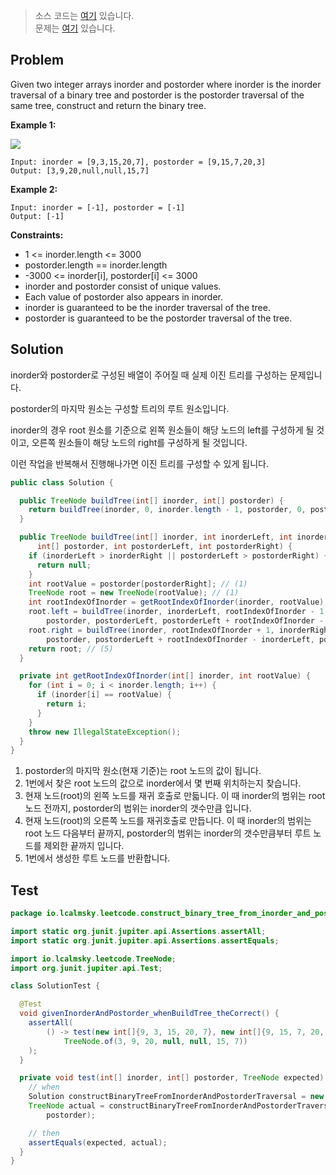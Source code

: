 > 소스 코드는 [여기](https://github.com/lcalmsky/leetcode/blob/master/src/main/java/io/lcalmsky/leetcode/construct_binary_tree_from_inorder_and_postorder_traversal/Solution.java) 있습니다.  
> 문제는 [여기](https://leetcode.com/problems/construct-binary-tree-from-inorder-and-postorder-traversal/) 있습니다.

## Problem

Given two integer arrays inorder and postorder where inorder is the inorder traversal of a binary tree and postorder is the postorder traversal of the same tree, construct and return the binary tree.

**Example 1:**

![](https://assets.leetcode.com/uploads/2021/02/19/tree.jpg)

```text
Input: inorder = [9,3,15,20,7], postorder = [9,15,7,20,3]
Output: [3,9,20,null,null,15,7]
```

**Example 2:**

```text
Input: inorder = [-1], postorder = [-1]
Output: [-1]
```

**Constraints:**

* 1 <= inorder.length <= 3000
* postorder.length == inorder.length
* -3000 <= inorder[i], postorder[i] <= 3000
* inorder and postorder consist of unique values.
* Each value of postorder also appears in inorder.
* inorder is guaranteed to be the inorder traversal of the tree.
* postorder is guaranteed to be the postorder traversal of the tree.

## Solution

inorder와 postorder로 구성된 배열이 주어질 때 실제 이진 트리를 구성하는 문제입니다.

postorder의 마지막 원소는 구성할 트리의 루트 원소입니다.

inorder의 경우 root 원소를 기준으로 왼쪽 원소들이 해당 노드의 left를 구성하게 될 것이고, 오른쪽 원소들이 해당 노드의 right를 구성하게 될 것입니다.



이런 작업을 반복해서 진행해나가면 이진 트리를 구성할 수 있게 됩니다.

```java
public class Solution {

  public TreeNode buildTree(int[] inorder, int[] postorder) {
    return buildTree(inorder, 0, inorder.length - 1, postorder, 0, postorder.length - 1);
  }

  public TreeNode buildTree(int[] inorder, int inorderLeft, int inorderRight,
      int[] postorder, int postorderLeft, int postorderRight) {
    if (inorderLeft > inorderRight || postorderLeft > postorderRight) {
      return null;
    }
    int rootValue = postorder[postorderRight]; // (1)
    TreeNode root = new TreeNode(rootValue); // (1)
    int rootIndexOfInorder = getRootIndexOfInorder(inorder, rootValue); // (2)
    root.left = buildTree(inorder, inorderLeft, rootIndexOfInorder - 1,
        postorder, postorderLeft, postorderLeft + rootIndexOfInorder - (inorderLeft + 1)); // (3)
    root.right = buildTree(inorder, rootIndexOfInorder + 1, inorderRight,
        postorder, postorderLeft + rootIndexOfInorder - inorderLeft, postorderRight - 1); // (4)
    return root; // (5)
  }

  private int getRootIndexOfInorder(int[] inorder, int rootValue) {
    for (int i = 0; i < inorder.length; i++) {
      if (inorder[i] == rootValue) {
        return i;
      }
    }
    throw new IllegalStateException();
  }
}
```

1. postorder의 마지막 원소(현재 기준)는 root 노드의 값이 됩니다.
2. 1번에서 찾은 root 노드의 값으로 inorder에서 몇 번째 위치하는지 찾습니다.
3. 현재 노드(root)의 왼쪽 노드를 재귀 호출로 만듧니다. 이 때 inorder의 범위는 root 노드 전까지, postorder의 범위는 inorder의 갯수만큼 입니다.
4. 현재 노드(root)의 오른쪽 노드를 재귀호출로 만듭니다. 이 때 inorder의 범위는 root 노드 다음부터 끝까지, postorder의 범위는 inorder의 갯수만큼부터 루트 노드를 제외한 끝까지 입니다.
5. 1번에서 생성한 루트 노드를 반환합니다.

## Test

```java
package io.lcalmsky.leetcode.construct_binary_tree_from_inorder_and_postorder_traversal;

import static org.junit.jupiter.api.Assertions.assertAll;
import static org.junit.jupiter.api.Assertions.assertEquals;

import io.lcalmsky.leetcode.TreeNode;
import org.junit.jupiter.api.Test;

class SolutionTest {

  @Test
  void givenInorderAndPostorder_whenBuildTree_theCorrect() {
    assertAll(
        () -> test(new int[]{9, 3, 15, 20, 7}, new int[]{9, 15, 7, 20, 3},
            TreeNode.of(3, 9, 20, null, null, 15, 7))
    );
  }

  private void test(int[] inorder, int[] postorder, TreeNode expected) {
    // when
    Solution constructBinaryTreeFromInorderAndPostorderTraversal = new Solution();
    TreeNode actual = constructBinaryTreeFromInorderAndPostorderTraversal.buildTree(inorder,
        postorder);

    // then
    assertEquals(expected, actual);
  }
}
```